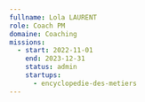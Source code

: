 ```yaml
---
fullname: Lola LAURENT
role: Coach PM
domaine: Coaching
missions:
  - start: 2022-11-01
    end: 2023-12-31
    status: admin
    startups:
      - encyclopedie-des-metiers
---
```

